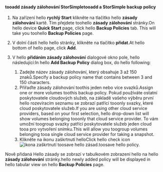 
<!--author=alkohli last changed: 9/11/15-->

#### <a name="tooadd-a-storsimple-backup-policy"></a><span data-ttu-id="4a486-101">tooadd zásady zálohování StorSimple</span><span class="sxs-lookup"><span data-stu-id="4a486-101">tooadd a StorSimple backup policy</span></span>
1. <span data-ttu-id="4a486-102">Na zařízení hello **rychlý Start** klikněte na tlačítko hello **zásady zálohování** kartě. Tím přejdete toohello **zásady zálohování** stránky.</span><span class="sxs-lookup"><span data-stu-id="4a486-102">On hello device **Quick Start** page, click hello **Backup Policies** tab. This will take you toohello **Backup Policies** page.</span></span>
2. <span data-ttu-id="4a486-103">V dolní části hello hello stránky, klikněte na tlačítko **přidat**.</span><span class="sxs-lookup"><span data-stu-id="4a486-103">At hello bottom of hello page, click **Add**.</span></span>
3. <span data-ttu-id="4a486-104">V hello **přidáním zásady zálohování** dialogové okno pole, hello následující:</span><span class="sxs-lookup"><span data-stu-id="4a486-104">In hello **Add Backup Policy** dialog box, do hello following:</span></span>
   
   1. <span data-ttu-id="4a486-105">Zadejte název zásady zálohování, který obsahuje 3 až 150 znaků.</span><span class="sxs-lookup"><span data-stu-id="4a486-105">Specify a backup policy name that contains between 3 and 150 characters.</span></span>
   2. <span data-ttu-id="4a486-106">Přiřaďte zásady zálohování toothis jeden nebo více svazků.</span><span class="sxs-lookup"><span data-stu-id="4a486-106">Assign one or more volumes toothis backup policy.</span></span> <span data-ttu-id="4a486-107">Pokud používáte ostatní poskytovatele cloudových služeb, na základě vašeho výběru první hello rozevíracím seznamu se zobrazí patřící tooonly svazky, které cloud poskytovatele služeb.</span><span class="sxs-lookup"><span data-stu-id="4a486-107">If you are using other cloud service providers, based on your first selection, hello drop-down list will show volumes belonging tooonly that cloud service provider.</span></span> <span data-ttu-id="4a486-108">To vám umožní toogroup svazky patřící poskytovatele služeb jeden cloud tooa pro vytvoření snímku.</span><span class="sxs-lookup"><span data-stu-id="4a486-108">This will allow you toogroup volumes belonging tooa single cloud service provider for taking a snapshot.</span></span>
   3. <span data-ttu-id="4a486-109">Klikněte na ikonu zaškrtnutí hello</span><span class="sxs-lookup"><span data-stu-id="4a486-109">Click hello check icon</span></span> ![ikona zaškrtnutí](./media/storsimple-add-backup-policy/HCS_CheckIcon-include.png) <span data-ttu-id="4a486-111">toosave hello zásad.</span><span class="sxs-lookup"><span data-stu-id="4a486-111">toosave hello policy.</span></span>

<span data-ttu-id="4a486-112">Nově přidaná Hello zásady se zobrazí v tabulkovém zobrazení hello na hello **zásady zálohování** stránky.</span><span class="sxs-lookup"><span data-stu-id="4a486-112">hello newly added policy will be displayed in hello tabular view on hello **Backup Policies** page.</span></span>

